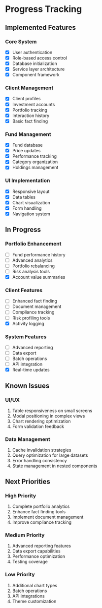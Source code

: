 # Progress Tracking

## Implemented Features

### Core System
- [x] User authentication
- [x] Role-based access control
- [x] Database initialization
- [x] Service layer architecture
- [x] Component framework

### Client Management
- [x] Client profiles
- [x] Investment accounts
- [x] Portfolio tracking
- [x] Interaction history
- [x] Basic fact finding

### Fund Management
- [x] Fund database
- [x] Price updates
- [x] Performance tracking
- [x] Category organization
- [x] Holdings management

### UI Implementation
- [x] Responsive layout
- [x] Data tables
- [x] Chart visualization
- [x] Form handling
- [x] Navigation system

## In Progress

### Portfolio Enhancement
- [ ] Fund performance history
- [ ] Advanced analytics
- [ ] Portfolio rebalancing
- [ ] Risk analysis tools
- [x] Account value summaries

### Client Features
- [ ] Enhanced fact finding
- [ ] Document management
- [ ] Compliance tracking
- [ ] Risk profiling tools
- [x] Activity logging

### System Features
- [ ] Advanced reporting
- [ ] Data export
- [ ] Batch operations
- [ ] API integration
- [x] Real-time updates

## Known Issues

### UI/UX
1. Table responsiveness on small screens
2. Modal positioning in complex views
3. Chart rendering optimization
4. Form validation feedback

### Data Management
1. Cache invalidation strategies
2. Query optimization for large datasets
3. Error handling consistency
4. State management in nested components

## Next Priorities

### High Priority
1. Complete portfolio analytics
2. Enhance fact finding tools
3. Implement document management
4. Improve compliance tracking

### Medium Priority
1. Advanced reporting features
2. Data export capabilities
3. Performance optimization
4. Testing coverage

### Low Priority
1. Additional chart types
2. Batch operations
3. API integrations
4. Theme customization